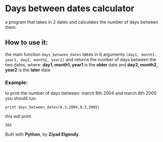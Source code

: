 # Days between dates calculator 
a program that takes in 2 dates and calculates the number of days between them.

## How to use it:
the main function `days_between_dates` takes in 6 arguments `(day1, month1, year1, day2, month2, year2)` and returns the number of days between the two dates, where: **day1, month1, year1** is the **older** date and **day2, month2, year2** is the **later** date.

### Example:
to print the number of days between:  march 8th 2004 and march 8th 2005 you should run:
```
print days_between_dates(8,3,2004,8,3,2005)

```
this will print 
```
365
```
Built with **Python**, by **Ziyad Elgendy**.

